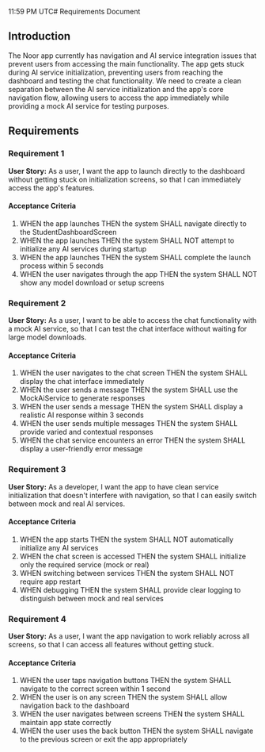 11:59 PM UTC# Requirements Document

## Introduction

The Noor app currently has navigation and AI service integration issues that prevent users from accessing the main functionality. The app gets stuck during AI service initialization, preventing users from reaching the dashboard and testing the chat functionality. We need to create a clean separation between the AI service initialization and the app's core navigation flow, allowing users to access the app immediately while providing a mock AI service for testing purposes.

## Requirements

### Requirement 1

**User Story:** As a user, I want the app to launch directly to the dashboard without getting stuck on initialization screens, so that I can immediately access the app's features.

#### Acceptance Criteria

1. WHEN the app launches THEN the system SHALL navigate directly to the StudentDashboardScreen
2. WHEN the app launches THEN the system SHALL NOT attempt to initialize any AI services during startup
3. WHEN the app launches THEN the system SHALL complete the launch process within 5 seconds
4. WHEN the user navigates through the app THEN the system SHALL NOT show any model download or setup screens

### Requirement 2

**User Story:** As a user, I want to be able to access the chat functionality with a mock AI service, so that I can test the chat interface without waiting for large model downloads.

#### Acceptance Criteria

1. WHEN the user navigates to the chat screen THEN the system SHALL display the chat interface immediately
2. WHEN the user sends a message THEN the system SHALL use the MockAiService to generate responses
3. WHEN the user sends a message THEN the system SHALL display a realistic AI response within 3 seconds
4. WHEN the user sends multiple messages THEN the system SHALL provide varied and contextual responses
5. WHEN the chat service encounters an error THEN the system SHALL display a user-friendly error message

### Requirement 3

**User Story:** As a developer, I want the app to have clean service initialization that doesn't interfere with navigation, so that I can easily switch between mock and real AI services.

#### Acceptance Criteria

1. WHEN the app starts THEN the system SHALL NOT automatically initialize any AI services
2. WHEN the chat screen is accessed THEN the system SHALL initialize only the required service (mock or real)
3. WHEN switching between services THEN the system SHALL NOT require app restart
4. WHEN debugging THEN the system SHALL provide clear logging to distinguish between mock and real services

### Requirement 4

**User Story:** As a user, I want the app navigation to work reliably across all screens, so that I can access all features without getting stuck.

#### Acceptance Criteria

1. WHEN the user taps navigation buttons THEN the system SHALL navigate to the correct screen within 1 second
2. WHEN the user is on any screen THEN the system SHALL allow navigation back to the dashboard
3. WHEN the user navigates between screens THEN the system SHALL maintain app state correctly
4. WHEN the user uses the back button THEN the system SHALL navigate to the previous screen or exit the app appropriately